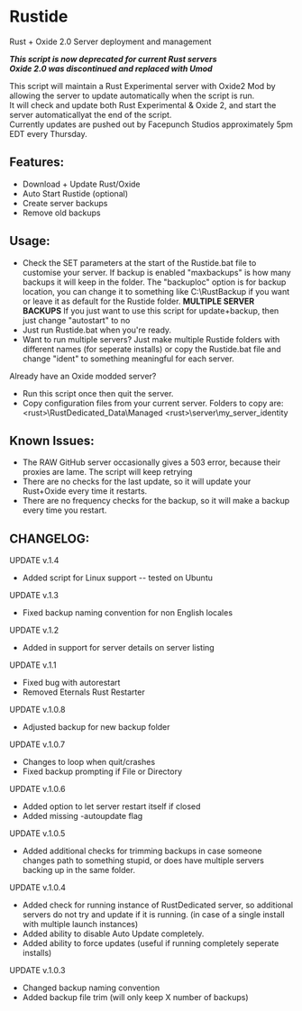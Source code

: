 # Rustide
Rust + Oxide 2.0 Server deployment and management 

***This script is now deprecated for current Rust servers***<br>
***Oxide 2.0 was discontinued and replaced with Umod***


This script will maintain a Rust Experimental server with Oxide2 Mod by allowing the server to update automatically when the script is run.<br>
It will check and update both Rust Experimental & Oxide 2, and start the server automaticallyat the end of the script.<br>
Currently updates are pushed out by Facepunch Studios approximately 5pm EDT every Thursday.<br>

Features:
-----------
- Download + Update Rust/Oxide
- Auto Start Rustide (optional)
- Create server backups
- Remove old backups

Usage: 
-----------
- Check the SET parameters at the start of the Rustide.bat file to customise your server.
	If backup is enabled "maxbackups" is how many backups it will keep in the folder. 
	The "backuploc" option is for backup location, you can change it to something like C:\RustBackup if you want or leave it as default
	for the Rustide folder.
	****MULTIPLE SERVER BACKUPS**** 
	If you just want to use this script for update+backup, then just change "autostart" to no
- Just run Rustide.bat when you're ready. 
- Want to run multiple servers? Just make multiple Rustide folders with different names (for seperate installs) or copy the Rustide.bat 
  file and change "ident" to something meaningful for each server.

Already have an Oxide modded server? 

- Run this script once then quit the server. 
- Copy configuration files from your current server. Folders to copy are:
	\<rust>\RustDedicated_Data\Managed
	\<rust>\server\my_server_identity

Known Issues:
-------------
- The RAW GitHub server occasionally gives a 503 error, because their proxies are lame. The script will keep retrying
- There are no checks for the last update, so it will update your Rust+Oxide every time it restarts. 
- There are no frequency checks for the backup, so it will make a backup every time you restart. 


CHANGELOG:
---------
UPDATE v.1.4
- Added script for Linux support -- tested on Ubuntu

UPDATE v.1.3
- Fixed backup naming convention for non English locales

UPDATE v.1.2
- Added in support for server details on server listing

UPDATE v.1.1
- Fixed bug with autorestart
- Removed Eternals Rust Restarter

UPDATE v.1.0.8
- Adjusted backup for new backup folder

UPDATE v.1.0.7
- Changes to loop when quit/crashes
- Fixed backup prompting if File or Directory

UPDATE v.1.0.6
- Added option to let server restart itself if closed
- Added missing -autoupdate flag

UPDATE v.1.0.5
- Added additional checks for trimming backups in case someone changes path to something stupid, or does have multiple servers backing up in the same folder. 

UPDATE v.1.0.4
- Added check for running instance of RustDedicated server, so additional servers do not try and update if it is running. (in case of a single install with multiple launch instances)
- Added ability to disable Auto Update completely. 
- Added ability to force updates (useful if running completely seperate installs)

UPDATE v.1.0.3
- Changed backup naming convention
- Added backup file trim (will only keep X number of backups)
